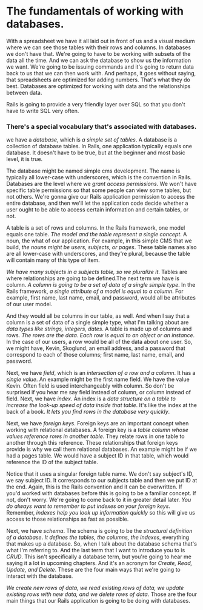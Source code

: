 # The fundamentals of working with databases.


With a spreadsheet we have it all laid out in front of us and a visual medium where we can see those tables with their rows and columns. In databases we don't have that. We're going to have to be working with subsets of the data all the time. And we can ask the database to show us the information we want. We're going to be issuing commands and it's going to return data back to us that we can then work with. And perhaps, it goes without saying, that spreadsheets are optimized for adding numbers. That's what they do best. Databases are optimized for working with data and the relationships between data.

Rails is going to provide a very friendly layer over SQL so that you don't have to write SQL very often.

### There's a special vocabulary that's associated with databases.

we have a *database*, which is *a simple set of tables*. A database is a collection of database tables. In Rails, one application typically equals one database. It doesn't have to be true, but at the beginner and most basic level, it is true.

The database might be named simple cms development. The name is typically all lower-case with underscores, which is the convention in Rails. Databases are the level where we *grant access permissions*. We won't have specific table permissions so that some people can view some tables, but not others. We're gonna give our Rails application permission to access the entire database, and then we'll let the application code decide whether a user ought to be able to access certain information and certain tables, or not.

A table is a set of rows and columns. In the Rails framework, one model equals one table. *The model and the table represent a single concept*. A noun, the what of our application. For example, in this simple CMS that we build, *the nouns might be users, subjects, or pages*. These table names also are all lower-case with underscores, and they're plural, because the table will contain many of this type of item.

*We have many subjects in a subjects table, so we pluralize it*. Tables are where relationships are going to be defined.The next term we have is column. *A column is going to be a set of data of a single simple type*. In the Rails framework, *a single attribute of a model is equal to a column*. For example, first name, last name, email, and password, would all be attributes of our user model.

And they would all be columns in our table, as well. And when I say that a column is a set of data of a single simple type, what I'm talking about are *data types like strings, integers, dates*. A table is made up of columns and rows. *The rows are the data*. *Each row is equal to an object or an instance*. In the case of our users, a row would be all of the data about one user. So, we might have, Kevin, Skoglund, an email address, and a password that correspond to each of those columns; first name, last name, email, and password.

Next, we have *field*, which is an *intersection of a row and a column*. It has a *single value*. An example might be the first name field. We have the value Kevin. Often field is used interchangeably with column. So don't be surprised if you hear me say field instead of column, or column instead of field. Next, we have *index*. An index is a *data structure on a table to increase the look-up speed of data inside that table*. It's like the index at the back of a book. *It lets you find rows in the database very quickly*.

Next, we have *foreign keys*. Foreign keys are an important concept when working with relational databases. A foreign key is a *table column whose values reference rows in another table*. They relate rows in one table to another through this reference. These relationships that foreign keys provide is why we call them relational databases. An example might be if we had a pages table. We would have a subject ID in that table, which would reference the ID of the subject table.

Notice that it uses a singular foreign table name. We don't say subject's ID, we say subject ID. It corresponds to our subjects table and then we put ID at the end. Again, this is the Rails convention and it can be overwritten. If you'd worked with databases before this is going to be a familiar concept. If not, don't worry. We're going to come back to it in greater detail later. *You do always want to remember to put indexes on your foreign keys*. Remember, *indexes help you look up information quickly* so this will give us access to those relationships as fast as possible.

Next, we have *schema*. The schema is going to be the *structural definition of a database*. *It defines the tables, the columns, the indexes*, everything that makes up a database. So, when I talk about the database schema that's what I'm referring to. And the last term that I want to introduce you to is *CRUD*. This isn't specifically a database term, but you're going to hear me saying it a lot in upcoming chapters. And it's an acronym for *Create, Read, Update, and Delete*. These are the four main ways that we're going to interact with the database.

*We create new rows of data, we read existing rows of data, we update existing rows with new data, and we delete rows of data*. Those are the four main things that our Rails application is going to be doing with databases.
